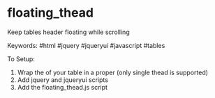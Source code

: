 # floating_thead
Keep tables header floating while scrolling

Keywords: #html #jquery #jqueryui #javascript #tables

To Setup:
1. Wrap the <th> of your table in a proper <thead> (only single thead is supported)
2. Add jquery and jqueryui scripts
3. Add the floating_thead.js script


